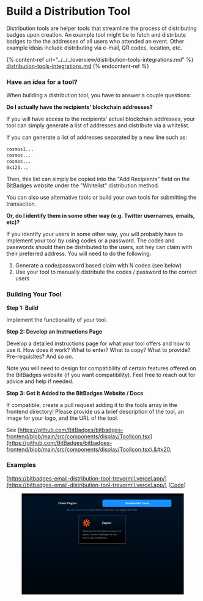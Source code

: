 # Build a Distribution Tool

Distribution tools are helper tools that streamline the process of distributing badges upon creation. An example tool might be to fetch and distribute badges to the the addresses of all users who attended an event. Other example ideas include distributing via e-mail, QR codes, location, etc.

{% content-ref url="../../../overview/distribution-tools-integrations.md" %}
[distribution-tools-integrations.md](../../../overview/distribution-tools-integrations.md)
{% endcontent-ref %}

### **Have an idea for a tool?**

When building a distribution tool, you have to answer a couple questions:

**Do I actually have the recipients' blockchain addresses?**

If you will have access to the recipients' actual blockchain addresses, your tool can simply generate a list of addresses and distribute via a whitelist.

If you can generate a list of addresses separated by a new line such as:

```
cosmos1...
cosmos...
cosmos...
0x123...
```

Then, this list can simply be copied into the "Add Recipients" field on the BitBadges website under the "Whitelist" distribution method.

You can also use alternative tools or build your own tools for submitting the transaction.

**Or, do I identify them in some other way (e.g. Twitter usernames, emails, etc)?**

If you identify your users in some other way, you will probably have to implement your tool by using codes or a password. The codes and passwords should then be distributed to the users, sot hey can claim with their preferred address. You will need to do the following:

1. Generate a code/password based claim with N codes (see below)
2. Use your tool to manually distribute the codes / password to the correct users

### **Building Your Tool**

**Step 1: Build**

Implement the functionality of your tool.

**Step 2: Develop an Instructions Page**

Develop a detailed instructions page for what your tool offers and how to use it. How does it work? What to enter? What to copy? What to provide? Pre-requisites? And so on.

Note you will need to design for compatibility of certain features offered on the BitBadges website (if you want compatibility). Feel free to reach out for advice and help if needed.

**Step 3: Get It Added to the BitBadges Website / Docs**

If compatible, create a pull request adding it to the tools array in the frontend directory! Please provide us a brief description of the tool, an image for your logo, and the URL of the tool.

See [https://github.com/BitBadges/bitbadges-frontend/blob/main/src/components/display/ToolIcon.tsx](https://github.com/BitBadges/bitbadges-frontend/blob/main/src/components/display/ToolIcon.tsx).&#x20;

### Examples

[https://bitbadges-email-distribution-tool-trevormil.vercel.app/](https://bitbadges-email-distribution-tool-trevormil.vercel.app/) ([Code](https://github.com/BitBadges/bitbadges-email-distribution-tool))





<figure><img src="../../../.gitbook/assets/image (86).png" alt=""><figcaption></figcaption></figure>
